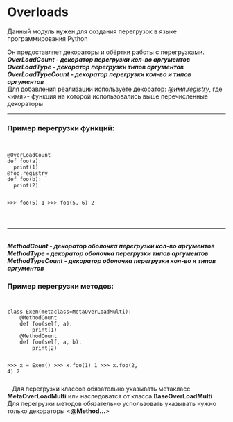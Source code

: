 <h1 class="cls1">Overloads</h1>
<p>Данный модуль нужен для создания перегрузок в языке программирования Python</p>
Он предоставляет декораторы и обёртки работы с перегрузками.
<br/><dfn><b>
OverLoadCount - декоратор перегрузки кол-во аргументов
<br/>
OverLoadType - декоратор перегрузки типов аргументов
<br/>
OverLoadTypeCount - декоратор перегрузки кол-во и типов аргументов</b></dfn>
<br/>
Для добавления реализации используете декоратор:
<var>@имя.registry</var>,
где &lt;имя&gt;- функция на которой использовались выше перечисленные декораторы
<br/><hr/><h3>
Пример перегрузки функций:
</h3><br/>
<code lang="python"><pre>@OverLoadCount
def foo(a):
  print(1)
@foo.registry
def foo(b):
  print(2)

&gt;&gt;&gt; foo(5)
1
&gt;&gt;&gt; foo(5, 6)
2</pre>
</code>
<hr/><br/><dfn><b>
MethodCount - декоратор оболочка перегрузки кол-во аргументов
<br/>
MethodType - декоратор оболочка перегрузки типов аргументов
<br/>
MethodTypeCount - декоратор оболочка перегрузки кол-во и типов аргументов</b></dfn>
<br/>
<h3>
Пример перегрузки методов:
</h3>
<code lang="python">
<pre>
class Exem(metaclass=MetaOverLoadMulti):
	@MethodCount
	def foo(self, a):
		print(1)
	@MethodCount
	def foo(self, a, b):
		print(2)
		
&gt;&gt;&gt; x = Exem()
&gt;&gt;&gt; x.foo(1)
1
&gt;&gt;&gt; x.foo(2, 4)
2
</pre>
</code>
Для перегрузки классов обязательно указывать метакласс <b>MetaOverLoadMulti</b> или наследоватся от класса <b>BaseOverLoadMulti</b>
<br/>
Для перегрузки методов обязательно успользовать указывать нужно только декораторы &lt;<b>@Method...</b>&gt;
